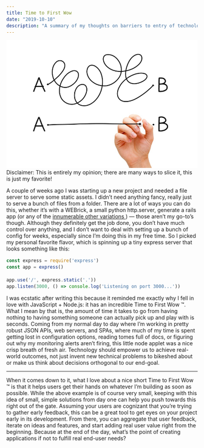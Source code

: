 ```yaml
---
title: Time to First Wow
date: "2019-10-10"
description: "A summary of my thoughts on barriers to entry of technologies"
---
```


![path drawing](./buildPath.jpg)
Disclaimer: This is entirely my opinion; there are many ways to slice it, this is just my favorite!

A couple of weeks ago I was starting up a new project and needed a file server
to serve some static assets. I didn’t need anything fancy, really just to serve
a bunch of files from a folder. There are a lot of ways you can do this, whether
it’s with a WEBrick, a small python http.server, generate a rails app (or any of
the [ innumerable other variations ](https://gist.github.com/willurd/5720255)) —
those aren’t my go-to’s though. Although they definitely get the job done, you
don’t have much control over anything, and I don’t want to deal with setting up
a bunch of config for weeks, especially since I’m doing this in my free time. So
I picked my personal favorite flavor, which is spinning up a tiny express server
that looks something like this:

```javascript
const express = require('express')
const app = express()

app.use('/', express.static('.'))
app.listen(3000, () => console.log('Listening on port 3000...'))
```

I was ecstatic after writing this because it reminded me exactly why I fell in
love with JavaScript + Node.js: it has an incredible Time to First Wow ™. What I
mean by that is, the amount of time it takes to go from having nothing to having
something someone can actually pick up and play with is seconds. Coming from my
normal day to day where I’m working in pretty robust JSON APIs, web servers, and
SPAs, where much of my time is spent getting lost in configuration options,
reading tomes full of docs, or figuring out why my monitoring alerts aren’t
firing, this little node applet was a nice crisp breath of fresh air. Technology
should empower us to achieve real-world outcomes, not just invent new technical
problems to bikeshed about or make us think about decisions orthogonal to our
end-goal.

------

When it comes down to it, what I love about a nice short Time to First Wow ™ is
that it helps users get their hands on whatever I’m building as soon as
possible. While the above example is of course very small, keeping with this
idea of small, simple solutions from day one can help you push towards this
right out of the gate. Assuming your users are cognizant that you’re trying to
gather early feedback, this can be a great tool to get eyes on your project
early in its development. From there, you can aggregate that user feedback,
iterate on ideas and features, and start adding real user value right from the
beginning. Because at the end of the day, what’s the point of creating
applications if not to fulfill real end-user needs?

